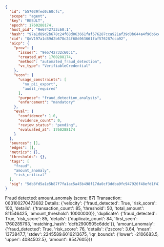 ```json
{
  "id": "b57039fed0c60cfc",
  "scope": "agent",
  "key": "RESULT",
  "epoch": 1760288174,
  "host_pid": "9e6742732c60:1",
  "hash": "97a1d89d2b678c24f68d063661faf576287cca921af39d0b644a4f96b6cede9e",
  "cid": "QmV197a1d89d2b678c24f68d063661faf576287cca92",
  "aicp": {
    "prov": {
      "issuer": "9e6742732c60:1",
      "created_at": 1760288174,
      "method": "automated_fraud_detection",
      "vc_type": "VerifiableCredential"
    },
    "ucon": {
      "usage_constraints": [
        "no_pii_export",
        "audit_required"
      ],
      "purpose": "fraud_detection_analysis",
      "enforcement": "mandatory"
    },
    "eval": {
      "confidence": 1.0,
      "evidence_count": 0,
      "review_status": "pending",
      "evaluated_at": 1760288174
    }
  },
  "sources": [],
  "edges": [],
  "metrics": {},
  "thresholds": {},
  "tags": [
    "fraud",
    "amount_anomaly",
    "risk_critical"
  ],
  "sig": "5db3fd5a1e5b87f7fa1ac5a45b498f17da0cf3ddba9fc947926f48efd1f41d88"
}
```

Fraud detected: amount_anomaly (score: 87)
Transaction: 063100270473682
Details: {'velocity': {'fraud_detected': True, 'risk_score': 100, 'details': {'transaction_count': 85, 'threshold': 50, 'total_amount': 811546425, 'amount_threshold': 10000000}}, 'duplicate': {'fraud_detected': True, 'risk_score': 85, 'details': {'duplicate_count': 84, 'first_seen': 1760285763, 'matching_hash': 'dcfb2900505c6ddc'}}, 'amount_anomaly': {'fraud_detected': True, 'risk_score': 76, 'details': {'zscore': 3.64, 'mean': 1373847.7, 'stdev': 2245589.6016213675, 'iqr_bounds': {'lower': -2106683.5, 'upper': 4084502.5}, 'amount': 9547605}}}